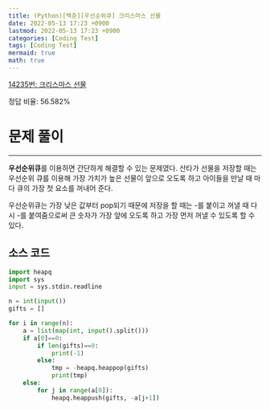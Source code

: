 ```yaml
---
title: (Python)[백준][우선순위큐] 크리스마스 선물
date: 2022-05-13 17:23 +0900
lastmod: 2022-05-13 17:23 +0900
categories: [Coding Test]
tags: [Coding Test]
mermaid: true
math: true
---
```

[14235번: 크리스마스 선물](https://www.acmicpc.net/problem/14235)

정답 비율: 56.582%

# 문제 풀이

---

**우선순위큐**를 이용하면 간단하게 해결할 수 있는 문제였다. 산타가 선물을 저장할 때는 우선순위 큐를 이용해 가장 가치가 높은 선물이 앞으로 오도록 하고 아이들을 만날 때 마다 큐의 가장 첫 요소를 꺼내어 준다.

우선순위큐는 가장 낮은 값부터 pop되기 때문에 저장을 할 때는 -를 붙이고 꺼낼 때 다시 -를 붙여줌으로써 큰 숫자가 가장 앞에 오도록 하고 가장 먼저 꺼낼 수 있도록 할 수 있다.

## 소스 코드

```python
import heapq 
import sys
input = sys.stdin.readline

n = int(input())
gifts = []

for i in range(n):
    a = list(map(int, input().split()))
    if a[0]==0:
        if len(gifts)==0:
            print(-1)
        else:
            tmp = -heapq.heappop(gifts)
            print(tmp)
    else:
        for j in range(a[0]):
            heapq.heappush(gifts, -a[j+1])
```